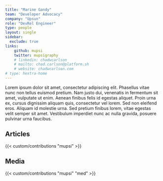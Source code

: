 ```yaml
---
title: "Marine Gandy"
team: "Developer Advocacy"
company: "Upsun"
role: "DevRel Engineer"
type: people
layout: single
sidebar:
  exclude: true
links:
    github: mupsi
    twitter: mupsigraphy
    # linkedin: chadwcarlson
    # mailto: chad.carlson@platform.sh
    # website: chadwcarlson.com
# type: hextra-home
---
```


Lorem ipsum dolor sit amet, consectetur adipiscing elit. Phasellus vitae nunc non tellus euismod pretium. Nam justo dui, venenatis in fermentum sit amet, vulputate ut enim. Aenean finibus felis id egestas aliquet. Proin urna ex, cursus dignissim aliquam quis, consectetur vel lorem. Sed non eleifend eros. Aliquam id molestie urna. Sed pretium finibus lorem, vitae egestas velit semper sit amet. Vestibulum imperdiet nunc ac nulla gravida, posuere pulvinar urna faucibus. 

## Articles

{{< custom/contributions "mupsi" >}}

## Media

{{< custom/contributions "mupsi" "med" >}}

